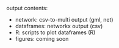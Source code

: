 output contents:

- network: csv-to-multi output (gml, net)
- dataframes: networkx output (csv)
- R: scripts to plot dataframes (R)
- figures: coming soon
